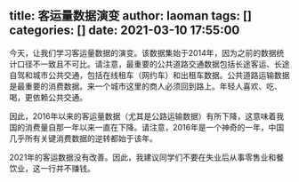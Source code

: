 title: 客运量数据演变
author: laoman
tags: []
categories: []
date: 2021-03-10 17:55:00
---
今天，让我们学习客运量数据的演变。该数据集始于2014年，因为之前的数据统计口径不一致且不可比。请注意，最重要的公共道路交通数据包括长途客运、长途自驾和城市公共交通，包括在线租车（网约车）和出租车数据。公共道路运输数据是最重要的消费数据。来一个城市这里的商人必须回到路上。年轻人喜欢、吃、喝，更依赖公共交通。
<!-- more-->

因此，2016年以来的客运量数据（尤其是公路运输数据）有所下降，这意味着我国的消费量自那一年以来一直在下降。请注意，2016年是一个神奇的一年，中国几乎所有关键消费数据的逆转都始于该年。

2021年的客运数据没有改善。因此，我建议同学们不要在失业后从事零售业和餐饮业，这一行并不赚钱。